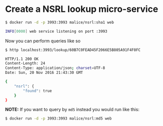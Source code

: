 # Create a NSRL lookup micro-service

```bash
$ docker run -d -p 3993:3993 malice/nsrl:sha1 web

INFO[0000] web service listening on port :3993
```

Now you can perform queries like so

```bash
$ http localhost:3993/lookup/60B7C0FEAD45F2066E5B805A91F4F0FC
```

```bash
HTTP/1.1 200 OK
Content-Length: 24
Content-Type: application/json; charset=UTF-8
Date: Sun, 20 Nov 2016 21:43:30 GMT

{
    "nsrl": {
        "found": true
    }
}
```

**NOTE:** If you want to query by `md5` instead you would run like this:

```bash
$ docker run -d -p 3993:3993 malice/nsrl:md5 web
```
